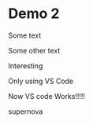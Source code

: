 # Demo 2

Some text

Some other text

Interesting

Only using VS Code

Now VS code Works!!!!!

supernova